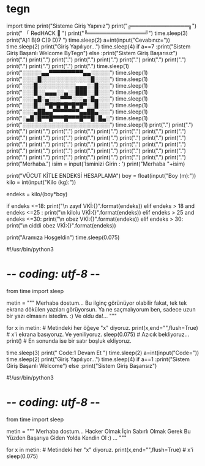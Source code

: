 # tegn


import time
print("Sisteme Giriş Yapınız")
print("╔═══════════════╗")
print("   「 RedHACK 💋    ")
print("╚═══════════════╝")
time.sleep(3)
print("A)1 B)9 C)9 D)7 ")
time.sleep(2)
a=int(input("Cevabınız="))
time.sleep(2)
print("Giriş Yapılıyor...")
time.sleep(4)
if a==7 :print("Sistem Giriş Başarılı Welcome ByTegn")
else :print("Sistem Giriş Başarısız") 
print(".")
print(".")
print(".")
print(".")
print(".")
print(".")
print(".")
print(".")
print(".")
print(".")
print(".")
print(".")
time.sleep(1)
print("░░░░░▄▄▀▀▀▀▀▀▀▀▀▄▄░░░░░")
time.sleep(1)
print("░░░░█░░░░░░░░░░░░░█░░░░")
time.sleep(1)
print("░░░█░░░░░░░░░░▄▄▄░░█░░░")
time.sleep(1)
print("░░░█░░▄▄▄░░▄░░███░░█░░░")
time.sleep(1)
print("░░░▄█░▄░░░▀▀▀░░░▄░█▄░░░")
time.sleep(1)
print("░░░█░░▀█▀█▀█▀█▀█▀░░█░░░")
time.sleep(1)
print("░░░▄██▄▄▀▀▀▀▀▀▀▄▄██▄░░░")
time.sleep(1)
print("░▄█░█▀▀█▀▀▀█▀▀▀█▀▀█░█▄░")
time.sleep(1)
print("░░░░░░░░░░░░░░░░░░░░░░░")
time.sleep(1)
print(".")
print(".")
print(".")
print(".")
print(".")
print(".")
print(".")
print(".")
print(".")
print(".")
print(".")
print(".")
print(".")
print(".")
print(".")
print(".")
print(".")
print(".")
print(".")
print(".")
print(".")
print(".")
print(".")
print(".")
print(".")
print(".")
print(".")
print(".")
print(".")
print(".")
print(".")
print(".")
print(".")
print(".")
print(".")
print(".")
print(".")
print(".")
print(".")
print(".")
print(".")
print(".")
print("Merhaba.")
isim = input('İsminizi Girin : ')
print("Merhaba "+isim)

print("VÜCUT KİTLE ENDEKSİ HESAPLAMA")
boy = float(input("Boy (m):"))
kilo = int(input("Kilo (kg):"))
 
endeks  = kilo/(boy*boy)
 
if endeks <=18:
    print("\n zayıf VKİ:{}".format(endeks))
elif endeks > 18 and endeks <=25 :
    print("\n kilolu VKİ:{}".format(endeks))
elif endeks > 25 and endeks <=30:
    print("\n obez VKİ:{}".format(endeks))
elif endeks > 30:
    print("\n ciddi obez VKİ:{}".format(endeks))

print("Aramıza Hoşgeldin")
time.sleep(0.075)

#!/usr/bin/python3
# -*- coding: utf-8 -*-

from time import sleep

metin = """
Merhaba dostum...
Bu ilginç görünüyor olabilir fakat, tek tek ekrana dökülen yazıları görüyorsun.
Ya ne saçmalıyorum ben, sadece uzun bir yazı olmasını istedim. :)
Ve oldu da!...
"""

for x in metin: # Metindeki her öğeye "x" diyoruz.
    print(x,end="",flush=True) # x'i ekrana basıyoruz. Ve yeniliyoruz.
    sleep(0.075) # Azıcık bekliyoruz...
print() # En sonunda ise bir satır boşluk ekliyoruz.

time.sleep(3)
print(" Code:1 Devam Et ")
time.sleep(2)
a=int(input("Code="))
time.sleep(2)
print("Giriş Yapılıyor...")
time.sleep(4)
if a==1 :print("Sistem Giriş Başarılı Welcome")
else :print("Sistem Giriş Başarısız") 




#!/usr/bin/python3
# -*- coding: utf-8 -*-

from time import sleep

metin = """
Merhaba dostum...
Hacker Olmak İçin Sabırlı Olmak Gerek Bu Yüzden Başarıya Giden Yolda Kendin Ol   :)
...
"""

for x in metin: # Metindeki her  "x" diyoruz.
    print(x,end="",flush=True) # x'i
sleep(0.075) 

